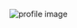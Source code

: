 ![profile image](https://avatars0.githubusercontent.com/u/35385563?s=400&u=e662d2c05e2374ae2f2a719698240d140e1b92f7&v=4)
